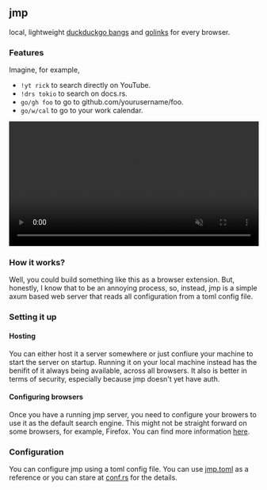 ## jmp

local, lightweight [duckduckgo bangs](https://duckduckgo.com/bangs) and [golinks](https://www.golinks.io/) for every browser.

### Features

Imagine, for example,
- `!yt rick` to search directly on YouTube.
- `!drs tokio` to search on docs.rs.
- `go/gh foo` to go to github.com/yourusername/foo.
- `go/w/cal` to go to your work calendar.

<video src="https://github.com/user-attachments/assets/81a51a82-0118-49c0-bb11-5e6412077139" width="100%" height="auto" muted></video>

### How it works?

Well, you could build something like this as a browser extension. But, honestly, I know that to be an annoying
process, so, instead, jmp is a simple axum based web server that reads all configuration from a toml config
file.

### Setting it up

#### Hosting

You can either host it a server somewhere or just confiure your machine to start the server on startup. Running it
on your local machine instead has the benifit of it always being available, across all browsers. It also is better
in terms of security, especially because jmp doesn't yet have auth.

#### Configuring browsers

Once you have a running jmp server, you need to configure your browers to use it as the default search engine.
This might not be straight forward on some browsers, for example, Firefox. You can find more information [here](https://chatgpt.com/).

### Configuration

You can configure jmp using a toml config file. You can use [jmp.toml](./jmp.toml) as a reference or
you can stare at [conf.rs](./src/conf.rs) for the details.
